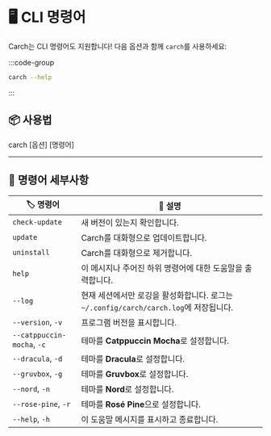 # 🖥️ CLI 명령어  

Carch는 CLI 명령어도 지원합니다! 다음 옵션과 함께 `carch`를 사용하세요:  

:::code-group

```sh [⚙️ CLI]
carch --help
```

:::

## 📦 사용법

carch [옵션] [명령어]

---

## 🔧 명령어 세부사항

| 🏷️ 명령어                  | 📄 설명                                                                                   |
|----------------------------|---------------------------------------------------------------------------------------------------|
| `check-update`             | 새 버전이 있는지 확인합니다.                                                              |
| `update`                   | Carch를 대화형으로 업데이트합니다.                                                                       |
| `uninstall`                | Carch를 대화형으로 제거합니다.                                                                    |
| `help`                     | 이 메시지나 주어진 하위 명령어에 대한 도움말을 출력합니다.                                           |
| `--log`                    | 현재 세션에서만 로깅을 활성화합니다. 로그는 `~/.config/carch/carch.log`에 저장됩니다.       |
| `--version`, `-v`          | 프로그램 버전을 표시합니다.                                                                         |
| `--catppuccin-mocha`, `-c` | 테마를 **Catppuccin Mocha**로 설정합니다.                                                            |
| `--dracula`, `-d`          | 테마를 **Dracula**로 설정합니다.                                                                     |
| `--gruvbox`, `-g`          | 테마를 **Gruvbox**로 설정합니다.                                                                     |
| `--nord`, `-n`             | 테마를 **Nord**로 설정합니다.                                                                        |
| `--rose-pine`, `-r`        | 테마를 **Rosé Pine**으로 설정합니다.                                                                   |
| `--help`, `-h`             | 이 도움말 메시지를 표시하고 종료합니다.                                                                  |